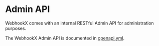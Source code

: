 # Admin API

WebhookX comes with an internal RESTful Admin API for administration purposes.

The WebhookX Admin API is documented in [openapi.yml](https://github.com/webhookx-io/webhookx/blob/main/openapi.yml).
